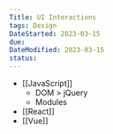 ```yaml
---
Title: UI Interactions
tags: Design
DateStarted: 2023-03-15
due:
DateModified: 2023-03-15
status:
---
```


- [[JavaScript]]
  - DOM > jQuery
  - Modules
- [[React]]
- [[Vue]]
